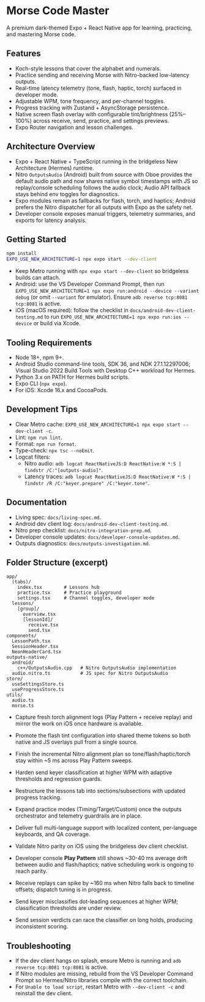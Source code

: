 ﻿# Morse Code Master

A premium dark-themed Expo + React Native app for learning, practicing, and mastering Morse code.

## Features
- Koch-style lessons that cover the alphabet and numerals.
- Practice sending and receiving Morse with Nitro-backed low-latency outputs.
- Real-time latency telemetry (tone, flash, haptic, torch) surfaced in developer mode.
- Adjustable WPM, tone frequency, and per-channel toggles.
- Progress tracking with Zustand + AsyncStorage persistence.
- Native screen flash overlay with configurable tint/brightness (25%–100%) across receive, send, practice, and settings previews.
- Expo Router navigation and lesson challenges.

## Architecture Overview
- Expo + React Native + TypeScript running in the bridgeless New Architecture (Hermes) runtime.
- Nitro `OutputsAudio` (Android) built from source with Oboe provides the default audio path and now shares native symbol timestamps with JS so replay/console scheduling follows the audio clock; Audio API fallback stays behind env toggles for diagnostics.
- Expo modules remain as fallbacks for flash, torch, and haptics; Android prefers the Nitro dispatcher for all outputs with Expo as the safety net.
- Developer console exposes manual triggers, telemetry summaries, and exports for latency analysis.

## Getting Started
```bash
npm install
EXPO_USE_NEW_ARCHITECTURE=1 npx expo start --dev-client
```

- Keep Metro running with `npx expo start --dev-client` so bridgeless builds can attach.
- Android: use the VS Developer Command Prompt, then run `EXPO_USE_NEW_ARCHITECTURE=1 npx expo run:android --device --variant debug` (or omit `--variant` for emulator). Ensure `adb reverse tcp:8081 tcp:8081` is active.
- iOS (macOS required): follow the checklist in `docs/android-dev-client-testing.md` to run `EXPO_USE_NEW_ARCHITECTURE=1 npx expo run:ios --device` or build via Xcode.

## Tooling Requirements
- Node 18+, npm 9+.
- Android Studio command-line tools, SDK 36, and NDK 27.1.12297006; Visual Studio 2022 Build Tools with Desktop C++ workload for Hermes.
- Python 3.x on PATH for Hermes build scripts.
- Expo CLI (`npx expo`).
- For iOS: Xcode 16.x and CocoaPods.

## Development Tips
- Clear Metro cache: `EXPO_USE_NEW_ARCHITECTURE=1 npx expo start --dev-client -c`.
- Lint: `npm run lint`.
- Format: `npm run format`.
- Type-check: `npx tsc --noEmit`.
- Logcat filters:
  - Nitro audio: `adb logcat ReactNativeJS:D ReactNative:W *:S | findstr /C:"[outputs-audio]"`.
  - Latency traces: `adb logcat ReactNativeJS:D ReactNative:W *:S | findstr /R /C:"keyer.prepare" /C:"keyer.tone"`.

## Documentation
- Living spec: `docs/living-spec.md`.
- Android dev client log: `docs/android-dev-client-testing.md`.
- Nitro prep checklist: `docs/nitro-integration-prep.md`.
- Developer console updates: `docs/developer-console-updates.md`.
- Outputs diagnostics: `docs/outputs-investigation.md`.

## Folder Structure (excerpt)
```text
app/
  (tabs)/
    index.tsx        # Lessons hub
    practice.tsx     # Practice playground
    settings.tsx     # Channel toggles, developer mode
  lessons/
    [group]/
      overview.tsx
      [lessonId]/
        receive.tsx
        send.tsx
components/
  LessonPath.tsx
  SessionHeader.tsx
  NeonHeaderCard.tsx
outputs-native/
  android/
    c++/OutputsAudio.cpp   # Nitro OutputsAudio implementation
  audio.nitro.ts           # JS spec for Nitro OutputsAudio
store/
  useSettingsStore.ts
  useProgressStore.ts
utils/
  audio.ts
  morse.ts
```

- Capture fresh torch alignment logs (Play Pattern + receive replay) and mirror the work on iOS once hardware is available.
- Promote the flash tint configuration into shared theme tokens so both native and JS overlays pull from a single source.
- Finish the incremental Nitro alignment plan so tone/flash/haptic/torch stay within ~5 ms across Play Pattern sweeps.
- Harden send keyer classification at higher WPM with adaptive thresholds and regression guards.
- Restructure the lessons tab into sections/subsections with updated progress tracking.
- Expand practice modes (Timing/Target/Custom) once the outputs orchestrator and telemetry guardrails are in place.
- Deliver full multi-language support with localized content, per-language keyboards, and QA coverage.
- Validate Nitro parity on iOS using the bridgeless dev client checklist.

- Developer console **Play Pattern** still shows ~30-40 ms average drift between audio and flash/haptics; native scheduling work is ongoing to reach parity.
- Receive replays can spike by ~160 ms when Nitro falls back to timeline offsets; dispatch tuning is in progress.
- Send keyer misclassifies dot-leading sequences at higher WPM; classification thresholds are under review.
- Send session verdicts can race the classifier on long holds, producing inconsistent scoring.

## Troubleshooting
- If the dev client hangs on splash, ensure Metro is running and `adb reverse tcp:8081 tcp:8081` is active.
- If Nitro modules are missing, rebuild from the VS Developer Command Prompt so Hermes/Nitro libraries compile with the correct toolchain.
- For `Unable to load script`, restart Metro with `--dev-client -c` and reinstall the dev client.
